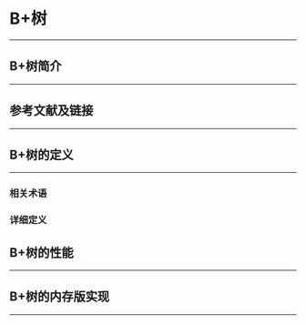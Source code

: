 # B+树

***

## B+树简介

***

## 参考文献及链接

***

## B+树的定义

***

### 相关术语

### 详细定义

## B+树的性能

***

## B+树的内存版实现

***
